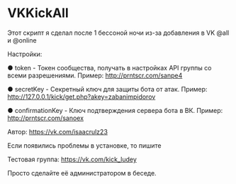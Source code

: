 # VKKickAll

Этот скрипт я сделал после 1 бессоной ночи из-за добавления в VK @all и @online

Настройки:

● token           - Токен сообщества, получать в настройках API группы со всеми разрешениями. 
                    Пример: http://prntscr.com/sanpe4

● secretKey       - Секретный ключ для защиты бота от атак.
                    Пример: http://127.0.0.1/kick/get.php?akey=zabanimpidorov

● confirmationKey - Ключ подтверждения сервера бота в ВК.
                    Пример: http://prntscr.com/sanoex

Автор: https://vk.com/isaacrulz23

Если появились проблемы в установке, то пишите

Тестовая группа: https://vk.com/kick_ludey 

Просто сделайте её администратором в беседе.
